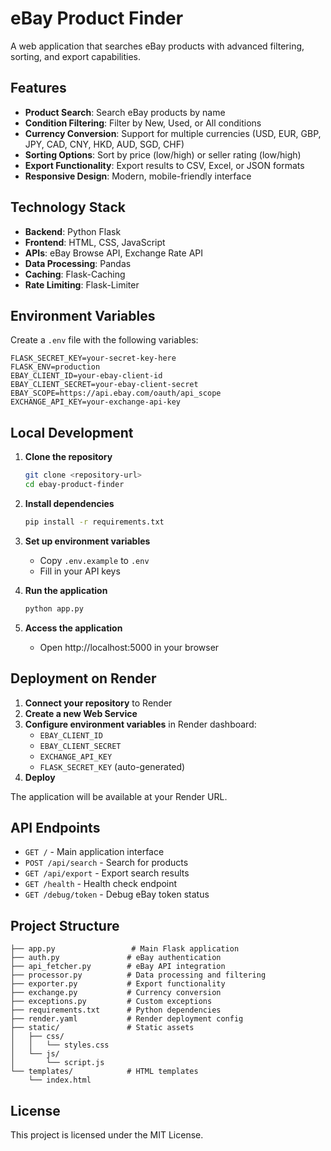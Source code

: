 # eBay Product Finder

A web application that searches eBay products with advanced filtering, sorting, and export capabilities.

## Features

- **Product Search**: Search eBay products by name
- **Condition Filtering**: Filter by New, Used, or All conditions
- **Currency Conversion**: Support for multiple currencies (USD, EUR, GBP, JPY, CAD, CNY, HKD, AUD, SGD, CHF)
- **Sorting Options**: Sort by price (low/high) or seller rating (low/high)
- **Export Functionality**: Export results to CSV, Excel, or JSON formats
- **Responsive Design**: Modern, mobile-friendly interface

## Technology Stack

- **Backend**: Python Flask
- **Frontend**: HTML, CSS, JavaScript
- **APIs**: eBay Browse API, Exchange Rate API
- **Data Processing**: Pandas
- **Caching**: Flask-Caching
- **Rate Limiting**: Flask-Limiter

## Environment Variables

Create a `.env` file with the following variables:

```env
FLASK_SECRET_KEY=your-secret-key-here
FLASK_ENV=production
EBAY_CLIENT_ID=your-ebay-client-id
EBAY_CLIENT_SECRET=your-ebay-client-secret
EBAY_SCOPE=https://api.ebay.com/oauth/api_scope
EXCHANGE_API_KEY=your-exchange-api-key
```

## Local Development

1. **Clone the repository**
   ```bash
   git clone <repository-url>
   cd ebay-product-finder
   ```

2. **Install dependencies**
   ```bash
   pip install -r requirements.txt
   ```

3. **Set up environment variables**
   - Copy `.env.example` to `.env`
   - Fill in your API keys

4. **Run the application**
   ```bash
   python app.py
   ```

5. **Access the application**
   - Open http://localhost:5000 in your browser

## Deployment on Render

1. **Connect your repository** to Render
2. **Create a new Web Service**
3. **Configure environment variables** in Render dashboard:
   - `EBAY_CLIENT_ID`
   - `EBAY_CLIENT_SECRET`
   - `EXCHANGE_API_KEY`
   - `FLASK_SECRET_KEY` (auto-generated)
4. **Deploy**

The application will be available at your Render URL.

## API Endpoints

- `GET /` - Main application interface
- `POST /api/search` - Search for products
- `GET /api/export` - Export search results
- `GET /health` - Health check endpoint
- `GET /debug/token` - Debug eBay token status

## Project Structure

```
├── app.py                 # Main Flask application
├── auth.py               # eBay authentication
├── api_fetcher.py        # eBay API integration
├── processor.py          # Data processing and filtering
├── exporter.py           # Export functionality
├── exchange.py           # Currency conversion
├── exceptions.py         # Custom exceptions
├── requirements.txt      # Python dependencies
├── render.yaml           # Render deployment config
├── static/               # Static assets
│   ├── css/
│   │   └── styles.css
│   └── js/
│       └── script.js
└── templates/            # HTML templates
    └── index.html
```

## License

This project is licensed under the MIT License. 